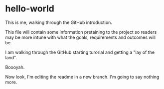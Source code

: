 hello-world
===========

This is me, walking through the GitHub introduction.

This file will contain some information pretaining to the project so readers may be more intune with what the goals, requirements and outcomes will be. 

I am walking through the GitHub starting turorial and getting a "lay of the land".

Boooyah.

Now look, I'm editing the readme in a new branch. I'm going to say nothing more.
